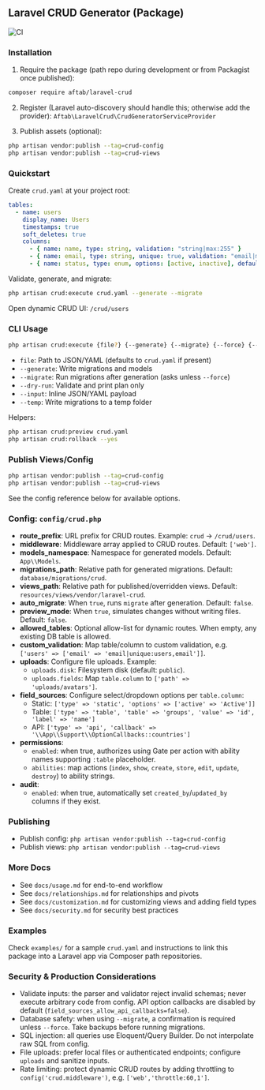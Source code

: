 ## Laravel CRUD Generator (Package)

![CI](https://github.com/aftabishfaq/laravel-crud/actions/workflows/tests.yml/badge.svg)

### Installation

1) Require the package (path repo during development or from Packagist once published):
```bash
composer require aftab/laravel-crud
```

2) Register (Laravel auto-discovery should handle this; otherwise add the provider):
`Aftab\LaravelCrud\CrudGeneratorServiceProvider`

3) Publish assets (optional):
```bash
php artisan vendor:publish --tag=crud-config
php artisan vendor:publish --tag=crud-views
```

### Quickstart

Create `crud.yaml` at your project root:
```yaml
tables:
  - name: users
    display_name: Users
    timestamps: true
    soft_deletes: true
    columns:
      - { name: name, type: string, validation: "string|max:255" }
      - { name: email, type: string, unique: true, validation: "email|max:255" }
      - { name: status, type: enum, options: [active, inactive], default: active }
```

Validate, generate, and migrate:
```bash
php artisan crud:execute crud.yaml --generate --migrate
```

Open dynamic CRUD UI:
`/crud/users`

### CLI Usage

```bash
php artisan crud:execute {file?} {--generate} {--migrate} {--force} {--dry-run} {--input=} {--temp}
```
- `file`: Path to JSON/YAML (defaults to `crud.yaml` if present)
- `--generate`: Write migrations and models
- `--migrate`: Run migrations after generation (asks unless `--force`)
- `--dry-run`: Validate and print plan only
- `--input`: Inline JSON/YAML payload
- `--temp`: Write migrations to a temp folder

Helpers:
```bash
php artisan crud:preview crud.yaml
php artisan crud:rollback --yes
```

### Publish Views/Config

```bash
php artisan vendor:publish --tag=crud-config
php artisan vendor:publish --tag=crud-views
```

See the config reference below for available options.

### Config: `config/crud.php`

- **route_prefix**: URL prefix for CRUD routes. Example: `crud` → `/crud/users`.
- **middleware**: Middleware array applied to CRUD routes. Default: `['web']`.
- **models_namespace**: Namespace for generated models. Default: `App\\Models`.
- **migrations_path**: Relative path for generated migrations. Default: `database/migrations/crud`.
- **views_path**: Relative path for published/overridden views. Default: `resources/views/vendor/laravel-crud`.
- **auto_migrate**: When `true`, runs `migrate` after generation. Default: `false`.
- **preview_mode**: When `true`, simulates changes without writing files. Default: `false`.
- **allowed_tables**: Optional allow-list for dynamic routes. When empty, any existing DB table is allowed.
- **custom_validation**: Map table/column to custom validation, e.g. `['users' => ['email' => 'email|unique:users,email']]`.
- **uploads**: Configure file uploads. Example:
  - `uploads.disk`: Filesystem disk (default: `public`).
  - `uploads.fields`: Map `table.column` to `['path' => 'uploads/avatars']`.
- **field_sources**: Configure select/dropdown options per `table.column`:
  - Static: `['type' => 'static', 'options' => ['active' => 'Active']]`
  - Table: `['type' => 'table', 'table' => 'groups', 'value' => 'id', 'label' => 'name']`
  - API: `['type' => 'api', 'callback' => '\\App\\Support\\OptionCallbacks::countries']`
- **permissions**:
  - `enabled`: when true, authorizes using Gate per action with ability names supporting `:table` placeholder.
  - `abilities`: map actions (`index`, `show`, `create`, `store`, `edit`, `update`, `destroy`) to ability strings.
- **audit**:
  - `enabled`: when true, automatically set `created_by`/`updated_by` columns if they exist.

### Publishing

- Publish config: `php artisan vendor:publish --tag=crud-config`
- Publish views: `php artisan vendor:publish --tag=crud-views`


### More Docs

- See `docs/usage.md` for end-to-end workflow
- See `docs/relationships.md` for relationships and pivots
- See `docs/customization.md` for customizing views and adding field types
- See `docs/security.md` for security best practices

### Examples

Check `examples/` for a sample `crud.yaml` and instructions to link this package into a Laravel app via Composer path repositories.

### Security & Production Considerations

- Validate inputs: the parser and validator reject invalid schemas; never execute arbitrary code from config. API option callbacks are disabled by default (`field_sources_allow_api_callbacks=false`).
- Database safety: when using `--migrate`, a confirmation is required unless `--force`. Take backups before running migrations.
- SQL injection: all queries use Eloquent/Query Builder. Do not interpolate raw SQL from config.
- File uploads: prefer local files or authenticated endpoints; configure `uploads` and sanitize inputs.
- Rate limiting: protect dynamic CRUD routes by adding throttling to `config('crud.middleware')`, e.g. `['web','throttle:60,1']`.
